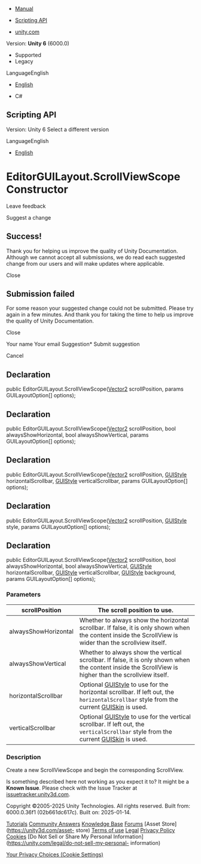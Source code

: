[ ]()

  * [Manual](../Manual/index.html)
  * [Scripting API](../ScriptReference/index.html)

  * [unity.com](https://unity.com/)

Version: **Unity 6** (6000.0)

  * Supported
  * Legacy

LanguageEnglish

  * [English]()

  * C#

[ ](https://docs.unity3d.com)

## Scripting API

Version: Unity 6 Select a different version

LanguageEnglish

  * [English]()

# EditorGUILayout.ScrollViewScope Constructor

Leave feedback

Suggest a change

## Success!

Thank you for helping us improve the quality of Unity Documentation. Although
we cannot accept all submissions, we do read each suggested change from our
users and will make updates where applicable.

Close

## Submission failed

For some reason your suggested change could not be submitted. Please <a>try
again</a> in a few minutes. And thank you for taking the time to help us
improve the quality of Unity Documentation.

Close

Your name Your email Suggestion* Submit suggestion

Cancel

[ ]()

## Declaration

public EditorGUILayout.ScrollViewScope([Vector2](Vector2.html) scrollPosition,
params GUILayoutOption[] options);

## Declaration

public EditorGUILayout.ScrollViewScope([Vector2](Vector2.html) scrollPosition,
bool alwaysShowHorizontal, bool alwaysShowVertical, params GUILayoutOption[]
options);

## Declaration

public EditorGUILayout.ScrollViewScope([Vector2](Vector2.html) scrollPosition,
[GUIStyle](GUIStyle.html) horizontalScrollbar, [GUIStyle](GUIStyle.html)
verticalScrollbar, params GUILayoutOption[] options);

## Declaration

public EditorGUILayout.ScrollViewScope([Vector2](Vector2.html) scrollPosition,
[GUIStyle](GUIStyle.html) style, params GUILayoutOption[] options);

## Declaration

public EditorGUILayout.ScrollViewScope([Vector2](Vector2.html) scrollPosition,
bool alwaysShowHorizontal, bool alwaysShowVertical, [GUIStyle](GUIStyle.html)
horizontalScrollbar, [GUIStyle](GUIStyle.html) verticalScrollbar,
[GUIStyle](GUIStyle.html) background, params GUILayoutOption[] options);

### Parameters

scrollPosition | The scroll position to use.  
---|---  
alwaysShowHorizontal | Whether to always show the horizontal scrollbar. If false, it is only shown when the content inside the ScrollView is wider than the scrollview itself.  
alwaysShowVertical | Whether to always show the vertical scrollbar. If false, it is only shown when the content inside the ScrollView is higher than the scrollview itself.  
horizontalScrollbar | Optional [GUIStyle](GUIStyle.html) to use for the horizontal scrollbar. If left out, the `horizontalScrollbar` style from the current [GUISkin](GUISkin.html) is used.  
verticalScrollbar | Optional [GUIStyle](GUIStyle.html) to use for the vertical scrollbar. If left out, the `verticalScrollbar` style from the current [GUISkin](GUISkin.html) is used.  
  
### Description

Create a new ScrollViewScope and begin the corresponding ScrollView.

Is something described here not working as you expect it to? It might be a
**Known Issue**. Please check with the Issue Tracker at
[issuetracker.unity3d.com](https://issuetracker.unity3d.com).

Copyright ©2005-2025 Unity Technologies. All rights reserved. Built from:
6000.0.36f1 (02b661dc617c). Built on: 2025-01-14.

[Tutorials](https://unity3d.com/learn) [Community
Answers](https://answers.unity3d.com) [Knowledge
Base](https://support.unity3d.com/hc/en-us)
[Forums](https://forum.unity3d.com) [Asset Store](https://unity3d.com/asset-
store) [Terms of use](https://docs.unity3d.com/Manual/TermsOfUse.html)
[Legal](https://unity.com/legal) [Privacy
Policy](https://unity.com/legal/privacy-policy)
[Cookies](https://unity.com/legal/cookie-policy) [Do Not Sell or Share My
Personal Information](https://unity.com/legal/do-not-sell-my-personal-
information)

[Your Privacy Choices (Cookie Settings)](javascript:void\(0\);)

